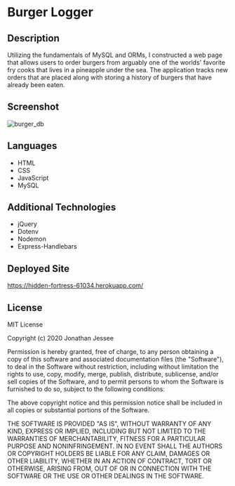 # Burger Logger

## Description
Utilizing the fundamentals of MySQL and ORMs, I constructed a web page that
allows users to order burgers from arguably one of the worlds' favorite fry 
cooks that lives in a pineapple under the sea. The application tracks new 
orders that are placed along with storing a history of burgers that have
already been eaten.  

## Screenshot
![burger_db](https://user-images.githubusercontent.com/66571617/98155235-2386e180-1e93-11eb-9209-e5a19c3d65d3.PNG)

## Languages
* HTML
* CSS
* JavaScript
* MySQL

## Additional Technologies
* jQuery
* Dotenv
* Nodemon
* Express-Handlebars

## Deployed Site
https://hidden-fortress-61034.herokuapp.com/

## License
MIT License

Copyright (c) 2020 Jonathan Jessee

Permission is hereby granted, free of charge, to any person obtaining a copy
of this software and associated documentation files (the "Software"), to deal
in the Software without restriction, including without limitation the rights
to use, copy, modify, merge, publish, distribute, sublicense, and/or sell
copies of the Software, and to permit persons to whom the Software is
furnished to do so, subject to the following conditions:

The above copyright notice and this permission notice shall be included in all
copies or substantial portions of the Software.

THE SOFTWARE IS PROVIDED "AS IS", WITHOUT WARRANTY OF ANY KIND, EXPRESS OR
IMPLIED, INCLUDING BUT NOT LIMITED TO THE WARRANTIES OF MERCHANTABILITY,
FITNESS FOR A PARTICULAR PURPOSE AND NONINFRINGEMENT. IN NO EVENT SHALL THE
AUTHORS OR COPYRIGHT HOLDERS BE LIABLE FOR ANY CLAIM, DAMAGES OR OTHER
LIABILITY, WHETHER IN AN ACTION OF CONTRACT, TORT OR OTHERWISE, ARISING FROM,
OUT OF OR IN CONNECTION WITH THE SOFTWARE OR THE USE OR OTHER DEALINGS IN THE
SOFTWARE.